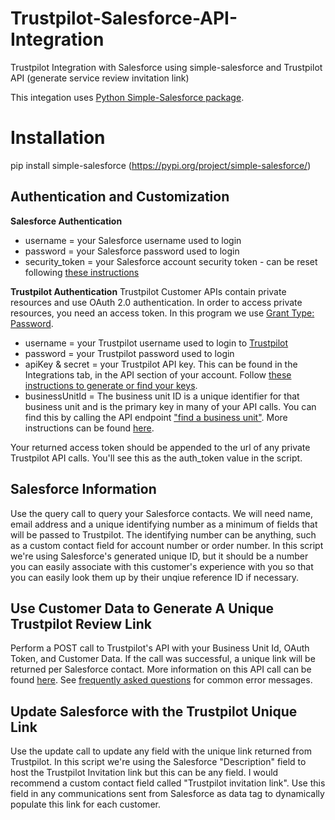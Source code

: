 # Trustpilot-Salesforce-API-Integration
Trustpilot Integration with Salesforce using simple-salesforce and Trustpilot API (generate service review invitation link)

This integation uses [Python Simple-Salesforce package](https://pypi.org/project/simple-salesforce/). 

# Installation 
pip install simple-salesforce (https://pypi.org/project/simple-salesforce/)

## Authentication and Customization
**Salesforce Authentication**
- username = your Salesforce username used to login 
- password = your Salesforce password used to login
- security_token = your Salesforce account security token - can be reset following [these instructions](https://onlinehelp.coveo.com/en/ces/7.0/administrator/getting_the_security_token_for_your_salesforce_account.htm)



**Trustpilot Authentication**
Trustpilot Customer APIs contain private resources and use OAuth 2.0 authentication. In order to access private resources, you need an access token. In this program we use [Grant Type: Password](https://developers.trustpilot.com/authentication#password).

- username = your Trustpilot username used to login to [Trustpilot](https://business.trustpilot.com/)
- password = your Trustpilot password used to login
- apiKey & secret = your Trustpilot API key. This can be found in the Integrations tab, in the API section of your account. Follow [these instructions to generate or find your keys](https://support.trustpilot.com/hc/en-us/articles/207309867-Getting-started-with-Trustpilot-s-APIs).
- businessUnitId = The business unit ID is a unique identifier for that business unit and is the primary key in many of your API calls. You can find this by calling the API endpoint ["find a business unit"](https://developers.trustpilot.com/business-units-api#find-a-business-unit). More instructions can be found [here](https://developers.trustpilot.com/tutorials/how-to-find-your-business-unit-id). 

Your returned access token should be appended to the url of any private Trustpilot API calls. You'll see this as the auth_token value in the script. 

## Salesforce Information
Use the query call to query your Salesforce contacts. We will need name, email address and a unique identifying number as a minimum of fields that will be passed to Trustpilot. The identifying number can be anything, such as a custom contact field for account number or order number. In this script we're using Salesforce's generated unique ID, but it should be a number you can easily associate with this customer's experience with you so that you can easily look them up by their unqiue reference ID if necessary. 

## Use Customer Data to Generate A Unique Trustpilot Review Link 
Perform a POST call to Trustpilot's API with your Business Unit Id, OAuth Token, and Customer Data. If the call was successful, a unique link will be returned per Salesforce contact. More information on this API call can be found [here](https://developers.trustpilot.com/invitation-api#generate-service-review-invitation-link). See [frequently asked questions](https://developers.trustpilot.com/faq) for common error messages. 

## Update Salesforce with the Trustpilot Unique Link
Use the update call to update any field with the unique link returned from Trustpilot. In this script we're using the Salesforce "Description" field to host the Trustpilot Invitation link but this can be any field. I would recommend a custom contact field called "Trustpilot invitation link". Use this field in any communications sent from Salesforce as data tag to dynamically populate this link for each customer. 
